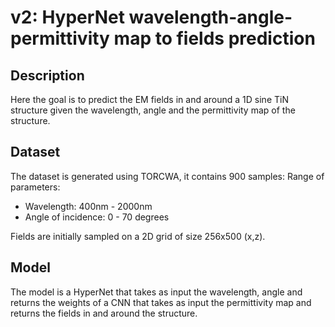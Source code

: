 # v2: HyperNet wavelength-angle-permittivity map to fields prediction

## Description
Here the goal is to predict the EM fields in and around a 1D sine TiN structure given the wavelength, angle and the permittivity map of the structure.

## Dataset
The dataset is generated using TORCWA, it contains 900 samples:
Range of parameters:
- Wavelength: 400nm - 2000nm
- Angle of incidence: 0 - 70 degrees

Fields are initially sampled on a 2D grid of size 256x500 (x,z).

## Model
The model is a HyperNet that takes as input the wavelength, angle and returns the weights of a CNN that takes as input the permittivity map and returns the fields in and around the structure.

